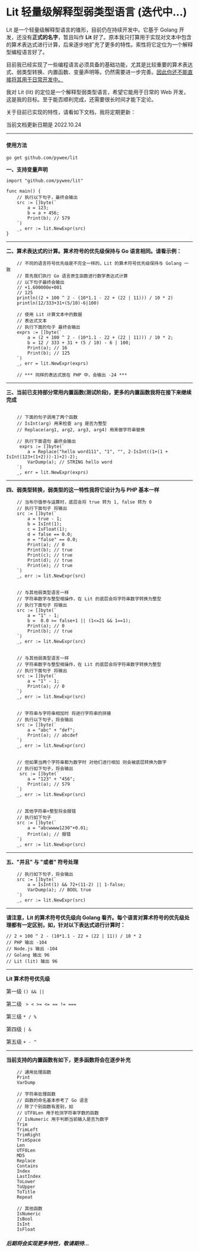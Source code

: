 # Lit 轻量级解释型弱类型语言 (迭代中...)


Lit 是一个轻量级解释型语言的锥形，目前仍在持续开发中。它基于 Golang 开发，还没有<b>正式的名字</b>，暂且叫作 <b>Lit</b> 好了。原本我只打算用于实现对文本中包含的算术表达式进行计算，后来逐步地扩充了更多的特性。索性将它定位为一个解释型编程语言好了。

目前我已经实现了一些编程语言必须具备的基础功能，尤其是比较重要的算术表达式、弱类型转换、内置函数、变量声明等。仍然需要进一步完善。<u>因此你还不能直接将其用于日常开发中。</u>

我对 Lit (lit) 的定位是一个解释型弱类型语言，希望它能用于日常的 Web 开发，这是我的目标。至于能否顺利完成，还需要很长时间才能下定论。

关于目前已实现的特性，请看如下文档，我将定期更新：

当前文档更新日期是 2022.10.24

---

#### 使用方法


```
go get github.com/pywee/lit
```



**一、支持变量声明**
```golang
import "github.com/pywee/lit"

func main() {
    // 执行以下句子，最终会输出
    src := []byte(`
        a = 123;
        b = a + 456;
        Print(b); // 579
    `)
    _, err := lit.NewExpr(src)
}

```

---

**二、算术表达式的计算。算术符号的优先级保持与 Go 语言相同。请看示例：**

```golang
    // 不同的语言符号优先级是不完全一样的，Lit 的算术符号优先级保持与 Golang 一致
    // 首先我们执行 Go 语言原生函数进行数学表达式计算
    // 以下句子最终会输出 
    // +1.600000e+001
    // 125
    println((2 + 100 ^ 2 - (10*1.1 - 22 + (22 | 11))) / 10 * 2)
    println(12/333+31+(5/10)-6|100)

    // 使用 Lit 计算文本中的数据
    // 表达式文本
    // 执行下面的句子 最终会输出
    exprs := []byte(`
        a = (2 + 100 ^ 2 - (10*1.1 - 22 + (22 | 11))) / 10 * 2;
        b = 12 / 333 + 31 + (5 / 10) - 6 | 100;
        Print(a); // 16
        Print(b); // 125
    `)
    _, err = lit.NewExpr(exprs)

    // *** 同样的表达式放在 PHP 中，会输出 -24 ***

```

---

**三、当前已支持部分常用内置函数(测试阶段)，更多的内置函数我将在接下来继续完成**

```golang

    // 下面的句子调用了两个函数 
    // IsInt(arg) 用来检查 arg 是否为整型 
    // Replace(arg1, arg2, arg3, arg4) 用来做字符串替换

    // 执行下面语句 最终会输出
     exprs := []byte(`
        a = Replace("hello word111", "1", "", 2-IsInt((1+(1 + IsInt(123+(1+2)))-1)+2)-2);
        VarDump(a); // STRING hello word
    `)
    _, err = lit.NewExpr(exprs)

```
---
**四、弱类型转换，弱类型的这一特性我将它设计为与 PHP 基本一样**
```golang
    // 当布尔值参与运算时，底层会将 true 转为 1, false 转为 0
    // 执行下面句子 将输出
    src := []byte(`
        a = true - 1;
        b = IsInt(1);
        c = IsFloat(1);
        d = false == 0.0;
        e = "false" == 0.0;
        Print(a); // 0
        Print(b); // true
        Print(c); // true
        Print(d); // true
        Print(e); // true
    `)
    _, err := lit.NewExpr(src)


    // 与其他弱类型语言一样
    // 字符串数字与整型相操作，在 Lit 的底层会将字符串数字转换为整型
    // 执行下面句子 将输出
    src := []byte(`
        a = "1" - 1;
        b =  0.0 >= false+1 || (1<=21 && 1==1);
        Print(a); // 0
        Print(b); // true
    `)
    _, err := lit.NewExpr(src)


    // 与其他弱类型语言一样
    // 字符串数字与整型相操作，在 Lit 的底层会将字符串数字转换为整型
    // 执行下面句子 将输出
    src := []byte(`
        a = "1" - 1;
        Print(a); // 0
    `)
    _, err := lit.NewExpr(src)


    // 字符串与字符串相加时 将进行字符串的拼接
    // 执行以下句子，将会输出
    src := []byte(`
        a = "abc" + "def";
        Print(a); // abcdef
    `)
    _, err := lit.NewExpr(src)


    // 但如果当两个字符串都为数字时 对他们进行相加 则会被底层转换为数字
    // 执行如下句子，将会输出
     src := []byte(`
        a = "123" + "456";
        Print(a); // 579
    `)
    _, err := lit.NewExpr(src)


    // 其他字符串+整型将会报错
    // 执行如下句子
    src := []byte(`
    	a = "abcwwww1230"+0.01;
    	Print(a); // 报错
    `)
    _, err := lit.NewExpr(src)
```


---


**五、"并且" 与 "或者" 符号处理**
```golang
    // 执行如下句子，将会输出
    src := []byte(`
        a = IsInt(1) && 72+(11-2) || 1-false;
        VarDump(a); // BOOL true
    `)
    _, err := lit.NewExpr(src)

```


---
**请注意，Lit 的算术符号优先级向 Golang 看齐。每个语言对算术符号的优先级处理都有一定区别，如，针对以下表达式进行计算时：**

``` golang
// 2 + 100 ^ 2 - (10*1.1 - 22 + (22 | 11)) / 10 * 2
// PHP 输出 -104
// Node.js 输出 -104
// Golang 输出 96
// Lit (lit) 输出 96
```

---

**Lit 算术符号优先级**

第一级  ``` () && || ```

第二级  ``` > < >= <= == != ===```

第三级  ``` * / % ```

第四级 ```| &``` 

第五级  ``` + - ^ ```

---

**当前支持的内置函数有如下，更多函数将会在逐步补充**
```golang
    // 通用处理函数
    Print
    VarDump

    // 字符串处理函数
    // 函数的命名基本参考了 Go 语言
    // 除了个别函数有差别，如 
    // UTF8Len 用于检测字符串字数的函数
    // IsNumeric 用于判断当前输入是否为数字
    Trim
    TrimLeft
    TrimRight
    TrimSpace
    Len
    UTF8Len
    MD5
    Replace
    Contains
    Index
    LastIndex
    ToLower
    ToUpper
    ToTitle
    Repeat

    // 其他函数
    IsNumeric
    IsBool
    IsInt
    IsFloat
```


##### 后期将会实现更多特性，敬请期待...

